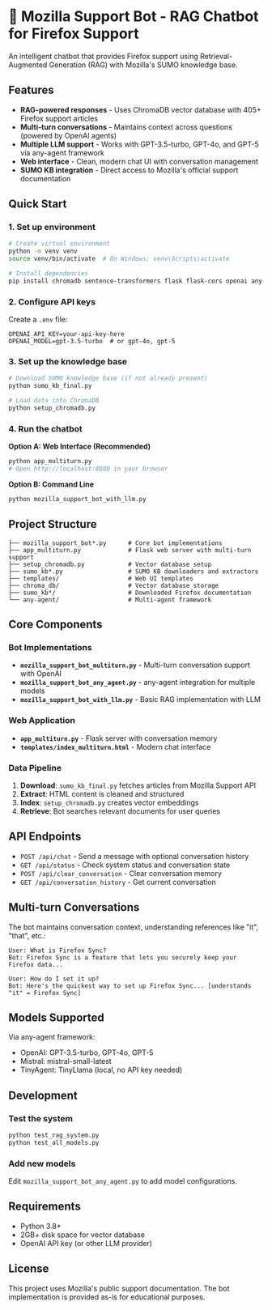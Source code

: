 # 🦊 Mozilla Support Bot - RAG Chatbot for Firefox Support

An intelligent chatbot that provides Firefox support using Retrieval-Augmented Generation (RAG) with Mozilla's SUMO knowledge base.

## Features

- **RAG-powered responses** - Uses ChromaDB vector database with 405+ Firefox support articles
- **Multi-turn conversations** - Maintains context across questions (powered by OpenAI agents)
- **Multiple LLM support** - Works with GPT-3.5-turbo, GPT-4o, and GPT-5 via any-agent framework
- **Web interface** - Clean, modern chat UI with conversation management
- **SUMO KB integration** - Direct access to Mozilla's official support documentation

## Quick Start

### 1. Set up environment

```bash
# Create virtual environment
python -m venv venv
source venv/bin/activate  # On Windows: venv\Scripts\activate

# Install dependencies
pip install chromadb sentence-transformers flask flask-cors openai any-agent python-dotenv
```

### 2. Configure API keys

Create a `.env` file:
```
OPENAI_API_KEY=your-api-key-here
OPENAI_MODEL=gpt-3.5-turbo  # or gpt-4o, gpt-5
```

### 3. Set up the knowledge base

```bash
# Download SUMO knowledge base (if not already present)
python sumo_kb_final.py

# Load data into ChromaDB
python setup_chromadb.py
```

### 4. Run the chatbot

**Option A: Web Interface (Recommended)**
```bash
python app_multiturn.py
# Open http://localhost:8080 in your browser
```

**Option B: Command Line**
```bash
python mozilla_support_bot_with_llm.py
```

## Project Structure

```
├── mozilla_support_bot*.py      # Core bot implementations
├── app_multiturn.py             # Flask web server with multi-turn support
├── setup_chromadb.py            # Vector database setup
├── sumo_kb*.py                  # SUMO KB downloaders and extractors
├── templates/                   # Web UI templates
├── chroma_db/                   # Vector database storage
├── sumo_kb*/                    # Downloaded Firefox documentation
└── any-agent/                   # Multi-agent framework
```

## Core Components

### Bot Implementations

- **`mozilla_support_bot_multiturn.py`** - Multi-turn conversation support with OpenAI
- **`mozilla_support_bot_any_agent.py`** - any-agent integration for multiple models
- **`mozilla_support_bot_with_llm.py`** - Basic RAG implementation with LLM

### Web Application

- **`app_multiturn.py`** - Flask server with conversation memory
- **`templates/index_multiturn.html`** - Modern chat interface

### Data Pipeline

1. **Download**: `sumo_kb_final.py` fetches articles from Mozilla Support API
2. **Extract**: HTML content is cleaned and structured
3. **Index**: `setup_chromadb.py` creates vector embeddings
4. **Retrieve**: Bot searches relevant documents for user queries

## API Endpoints

- `POST /api/chat` - Send a message with optional conversation history
- `GET /api/status` - Check system status and conversation state
- `POST /api/clear_conversation` - Clear conversation memory
- `GET /api/conversation_history` - Get current conversation

## Multi-turn Conversations

The bot maintains conversation context, understanding references like "it", "that", etc.:

```
User: What is Firefox Sync?
Bot: Firefox Sync is a feature that lets you securely keep your Firefox data...

User: How do I set it up?  
Bot: Here's the quickest way to set up Firefox Sync... [understands "it" = Firefox Sync]
```

## Models Supported

Via any-agent framework:
- OpenAI: GPT-3.5-turbo, GPT-4o, GPT-5
- Mistral: mistral-small-latest
- TinyAgent: TinyLlama (local, no API key needed)

## Development

### Test the system
```bash
python test_rag_system.py
python test_all_models.py
```

### Add new models
Edit `mozilla_support_bot_any_agent.py` to add model configurations.

## Requirements

- Python 3.8+
- 2GB+ disk space for vector database
- OpenAI API key (or other LLM provider)

## License

This project uses Mozilla's public support documentation. The bot implementation is provided as-is for educational purposes.